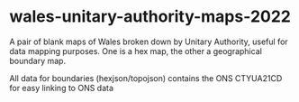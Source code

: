 # wales-unitary-authority-maps-2022

A pair of blank maps of Wales broken down by Unitary Authority, useful for data mapping purposes. One is a hex map, the other a geographical boundary map. 

All data for boundaries (hexjson/topojson) contains the ONS CTYUA21CD for easy linking to ONS data

